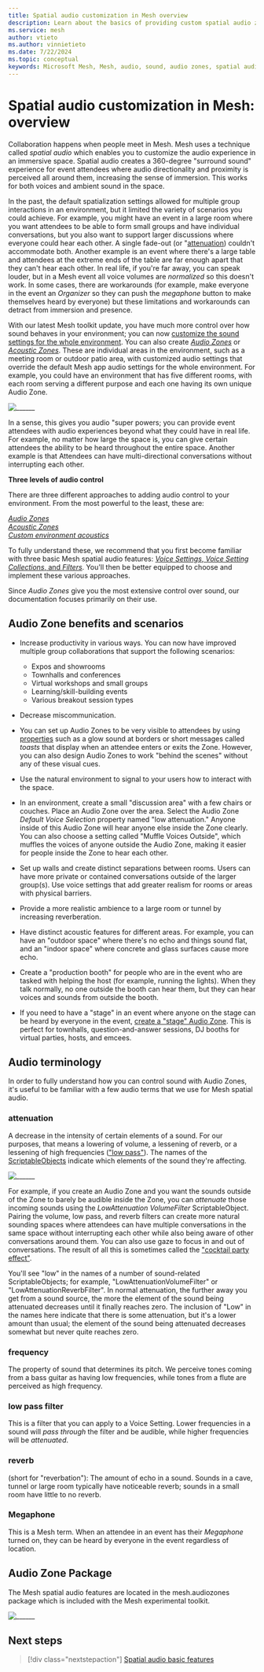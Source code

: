 ```yaml
---
title: Spatial audio customization in Mesh overview
description: Learn about the basics of providing custom spatial audio zones in a Mesh event. 
ms.service: mesh
author: vtieto
ms.author: vinnietieto
ms.date: 7/22/2024
ms.topic: conceptual
keywords: Microsoft Mesh, Mesh, audio, sound, audio zones, spatial audio, spatialization, voices, 3D audio, surround sound
---
```


# Spatial audio customization in Mesh: overview

Collaboration happens when people meet in Mesh. Mesh uses a technique called *spatial audio* which enables you to customize the audio experience in an immersive space. Spatial audio creates a 360-degree "surround sound" experience for event attendees where audio directionality and proximity is perceived all around them, increasing the sense of immersion. This works for both voices and ambient sound in the space.

In the past, the default spatialization settings allowed for multiple group interactions in an environment, but it limited the variety of scenarios you could achieve. For example, you might have an event in a large room where you want attendees to be able to form small groups and have individual conversations, but you also want to support larger discussions where everyone could hear each other. A single fade-out (or "[attenuation](#attenuation)) couldn't accommodate both. Another example is an event where there's a large table and attendees at the extreme ends of the table are far enough apart that they can't hear each other. In real life, if you're far away, you can speak louder, but in a Mesh event all voice volumes are *normalized* so this doesn't work. In some cases, there are workarounds (for example, make everyone in the event an *Organizer* so they can push the *megaphone* button to make themselves heard by everyone) but these limitations and workarounds can detract from immersion and presence.

With our latest Mesh toolkit update, you have much more control over how sound behaves in your environment; you can now [customize the sound settings for the whole environment](./create-zones-and-environment-audio.md#choose-custom-environment-acoustics). You can also create [*Audio Zones*](./create-zones-and-environment-audio.md#create-an-audio-zone) or [*Acoustic Zones*](./create-zones-and-environment-audio.md#create-an-acoustic-zone). These are individual areas in the environment, such as a meeting room or outdoor patio area, with customized audio settings that override the default Mesh app audio settings for the whole environment. For example, you could have an environment that has five different rooms, with each room serving a different purpose and each one having its own unique Audio Zone.

![______](../../../media/enhance-your-environment/audio-zones/076-zones-overhead-view.png)

In a sense, this gives you audio "super powers; you can provide event attendees with audio experiences beyond what they could have in real life. For example, no matter how large the space is, you can give certain attendees the ability to be heard throughout the entire space. Another example is that Attendees can have multi-directional conversations without interrupting each other.

**Three levels of audio control**

There are three different approaches to adding audio control to your environment. From the most powerful to the least, these are:

[*Audio Zones*](./create-zones-and-environment-audio.md#create-an-audio-zone)  
[*Acoustic Zones*](./create-zones-and-environment-audio.md#create-an-acoustic-zone)  
[*Custom environment acoustics*](./create-zones-and-environment-audio.md#choose-custom-environment-acoustics)

To fully understand these, we recommend that you first become familiar with three basic Mesh spatial audio features: [*Voice Settings*, *Voice Setting Collections*, and *Filters*](./spatial-audio-basic-features.md). You'll then be better equipped to choose and implement these various approaches.

Since *Audio Zones* give you the most extensive control over sound, our documentation focuses primarily on their use.

## Audio Zone benefits and scenarios

- Increase productivity in various ways. You can now have improved multiple group collaborations that support the following scenarios:

    - Expos and showrooms  
    - Townhalls and conferences
    - Virtual workshops and small groups
    - Learning/skill-building events
    - Various breakout session types

- Decrease miscommunication.

- You can set up Audio Zones to be very visible to attendees by using [properties](./audio-zone-properties.md) such as a glow sound at borders or short messages called *toasts* that display when an attendee enters or exits the Zone. However, you can also design Audio Zones to work "behind the scenes" without any of these visual cues.

- Use the natural environment to signal to your users how to interact with the space.

- In an environment, create a small "discussion area" with a few chairs or couches. Place an Audio Zone over the area. Select the Audio Zone *Default Voice Selection* property named "low attenuation." Anyone inside of this Audio Zone will hear anyone else inside the Zone clearly. You can also choose a setting called "Muffle Voices Outside", which muffles the voices of anyone outside the Audio Zone, making it easier for people inside the Zone to hear each other.

- Set up walls and create distinct separations between rooms. Users can have more private or contained conversations outside of the larger group(s). Use voice settings that add greater realism for rooms or areas with physical barriers.

- Provide a more realistic ambience to a large room or tunnel by increasing reverberation.

- Have distinct acoustic features for different areas. For example, you can have an "outdoor space" where there's no echo and things sound flat, and an "indoor space" where concrete and glass surfaces cause more echo.

- Create a "production booth" for people who are in the event who are tasked with helping the host (for example, running the lights). When they talk normally, no one outside the booth can hear them, but they can hear voices and sounds from outside the booth.

- If you need to have a "stage" in an event where anyone on the stage can be heard by everyone in the event, [create a "stage" Audio Zone](./create-zones-and-environment-audio.md#common-audio-zone-use-cases). This is perfect for townhalls, question-and-answer sessions, DJ booths for virtual parties, hosts, and emcees.

## Audio terminology

In order to fully understand how you can control sound with Audio Zones, it's useful to be familiar with a few audio terms that we use for Mesh spatial audio.

### attenuation

A decrease in the intensity of certain elements of a sound. For our purposes, that means a lowering of volume, a lessening of reverb, or a lessening of high frequencies (["low pass"](https://en.wikipedia.org/wiki/Low-pass_filter)). The names of the [ScriptableObjects](https://docs.unity3d.com/Manual/class-ScriptableObject.html) indicate which elements of the sound they're affecting.

![______](../../../media/enhance-your-environment/audio-zones/070-attenuation-filters.png)

For example, if you create an Audio Zone and you want the sounds outside of the Zone to barely be audible inside the Zone, you can *attenuate* those incoming sounds using the *LowAttenuation VolumeFilter* ScriptableObject. Pairing the volume, low pass, and reverb filters can create more natural sounding spaces where attendees can have multiple conversations in the same space without interrupting each other while also being aware of other conversations around them. You can also use gaze to focus in and out of conversations. The result of all this is sometimes called the ["cocktail party effect"](https://en.wikipedia.org/wiki/Cocktail_party_effect).

You'll see "low" in the names of a number of sound-related ScriptableObjects; for example, "LowAttenuationVolumeFilter" or "LowAttenuationReverbFilter". In normal attenuation, the further away you get from a sound source, the more the element of the sound being attenuated decreases until it finally reaches zero. The inclusion of "Low" in the names here indicate that there is some attenuation, but it's a lower amount than usual; the element of the sound being attenuated decreases somewhat but never quite reaches zero.

### frequency

The property of sound that determines its pitch. We perceive tones coming from a bass guitar as having low frequencies, while tones from a flute are perceived as high frequency.

### low pass filter

This is a filter that you can apply to a Voice Setting. Lower frequencies in a sound will *pass through* the filter and be audible, while higher frequencies will be *attenuated*.

### reverb 

(short for "reverbation"): The amount of echo in a sound. Sounds in a cave, tunnel or large room typically have noticeable reverb; sounds in a small room have little to no reverb.

### Megaphone

This is a Mesh term. When an attendee in an event has their *Megaphone* turned on, they can be heard by everyone in the event regardless of location.

## Audio Zone Package

The Mesh spatial audio features are located in the mesh.audiozones package which is included with the Mesh experimental toolkit.

![______](../../../media/enhance-your-environment/audio-zones/033-audio-zones-package.png)

## Next steps

> [!div class="nextstepaction"]
> [Spatial audio basic features](spatial-audio-basic-features.md)